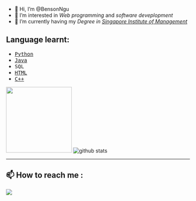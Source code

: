- 👋 Hi, I’m @BensonNgu
- 👀 I’m interested in <em>Web programming</em> and <em>software deveplopment</em>
- 🌱 I’m currently having my <em>Degree in <a href="https://www.sim.edu.sg/">Singapore Institute of Management</a></em>

## Language learnt:
- [<kbd>Python</kbd>](https://github.com/BensonNgu/Python)
- [<kbd>Java</kbd>](https://github.com/BensonNgu/java)
- <kbd>SQL</kbd>
- [<kbd>HTML</kbd>](https://github.com/BensonNgu/HTML-notes)
- [<kbd>C++</kbd>](https://github.com/BensonNgu/CPP)
<picture decoding="async" loading="lazy">
  <source media="(prefers-color-scheme: light)" srcset="https://github-readme-stats.vercel.app/api/top-langs/?username=bensonngu&layout=compact&langs_count=8&bg_color=45,384963,0d1117&text_color=ffffff&title_color=33ccff">
  
  <source media="(prefers-color-scheme: dark)" srcset="https://github-readme-stats.vercel.app/api/top-langs/?username=bensonngu&layout=compact&langs_count=8&bg_color=45,384963,0d1117&text_color=ffffff&title_color=33ccff">
  
  <img height="180em" src="https://github-readme-stats.vercel.app/api/top-langs/?username=bensonngu&layout=compact&langs_count=8&bg_color=45,384963,0d1117&text_color=ffffff&title_color=33ccff">
</picture>

<picture decoding="async" loading="lazy">
  <source media="(prefers-color-scheme: light)" srcset="https://pixel-profile.vercel.app/api/github-stats?username=bensonngu&screen_effect=false&background=linear-gradient(to%20bottom%20right%2C%20%23ffffff%2C%20%23e8ebef)&color=black">

  <source media="(prefers-color-scheme: dark)" srcset="https://pixel-profile.vercel.app/api/github-stats?username=bensonngu&screen_effect=false&background=linear-gradient(to%20bottom%20right%2C%20%23384963%2C%20%230d1117)">
  
  <img alt="github stats" src="https://pixel-profile.vercel.app/api/github-stats?username=bensonngu&screen_effect=false&background=linear-gradient(to%20bottom%20right%2C%20%23384963%2C%20%230d1117)">
</picture>

---

## 📫 How to reach me :
[![](https://github.com/gauravghongde/social-icons/blob/master/SVG/Color/LinkedIN.svg)](https://www.linkedin.com/in/bensonnguchengjie)


